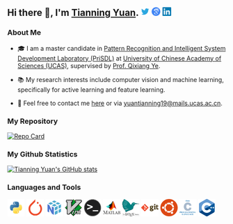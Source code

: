 ## Hi there 👋, I'm [Tianning Yuan](https://yuantn.github.io/). <a href="https://twitter.com/yuantn1996"><img src="assets/twitter_tp.png" width="20px"></a> <a href="https://scholar.google.com/citations?user=UBF4wosAAAAJ"><img src="assets/GoogleScholar.png" width="20px"></a>  <a href="https://www.linkedin.com/in/yuantn"> <img src="assets/LinkedIn.png" width="20px"></a>

### About Me
- 🎓 I am a master candidate in [Pattern Recognition and Intelligent System Development Laboratory (PriSDL)](http://lamp.ucas.ac.cn/intro_en.html?lang=en) at [University of Chinese Academy of Sciences (UCAS)](http://english.ucas.ac.cn/), supervised by [Prof. Qixiang Ye](http://people.ucas.ac.cn/~qxye?language=en).

- 📚 My research interests include computer vision and machine learning, specifically for active learning and feature learning.

- 📧 Feel free to contact me [here](https://github.com/yuantn/yuantn/issues) or via yuantianning19@mails.ucas.ac.cn.

### My Repository
[![Repo Card](https://github-readme-stats.vercel.app/api/pin/?username=yuantn&repo=MIAL&show_owner=true&title_color=2c86ea&icon_color=2c86ea&text_color=00c800&bg_color=00000000)](https://github.com/yuantn/MIAL)

### My Github Statistics
[![Tianning Yuan's GitHub stats](https://github-readme-stats.vercel.app/api?username=yuantn&show_icons=true&include_all_commits=true&title_color=2c86ea&icon_color=2c86ea&text_color=00c800&bg_color=00000000)](https://github.com/yuantn) 

<!--
[![Top Langs](https://github-readme-stats.vercel.app/api/top-langs/?username=yuantn&layout=compact&theme=merko)](https://github.com/yuantn)
-->

### Languages and Tools

<code><img height="40" src="assets/python.png"></code>
<code><img height="40" src="assets/pytorch.png"></code>
<code><img height="40" src="assets/numpy.png"></code>
<code><img height="40" src="assets/vim.png"></code>
<code><img height="40" src="assets/terminal.png"></code>
<code><img height="40" src="assets/matlab.png"></code>
<code><img height="40" src="assets/latex_wt.png"></code>
<code><img height="40" src="assets/git.png"></code>
<code><img height="40" src="assets/ubuntu.png"></code>
<code><img height="40" src="assets/c.png"></code>
<code><img height="40" src="assets/cpp.png"></code>

<!--
**yuantn/yuantn** is a ✨ _special_ ✨ repository because its `README.md` (this file) appears on your GitHub profile.

Here are some ideas to get you started:

- 🔭 I’m currently working on ...
- 🌱 I’m currently learning ...
- 👯 I’m looking to collaborate on ...
- 🤔 I’m looking for help with ...
- 💬 Ask me about ...
- 📫 How to reach me: ...
- 😄 Pronouns: ...
- ⚡ Fun fact: ...
-->
